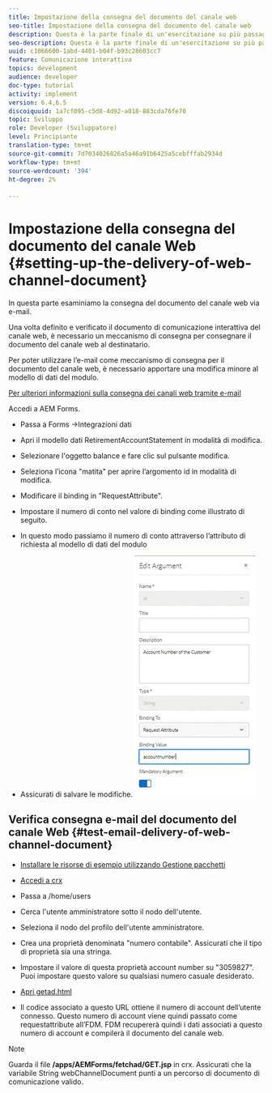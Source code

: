 ```yaml
---
title: Impostazione della consegna del documento del canale web
seo-title: Impostazione della consegna del documento del canale web
description: Questa è la parte finale di un'esercitazione su più passaggi per la creazione del primo documento di comunicazione interattiva. In questa parte esaminiamo la consegna del documento del canale web via e-mail.
seo-description: Questa è la parte finale di un'esercitazione su più passaggi per la creazione del primo documento di comunicazione interattiva. In questa parte esaminiamo la consegna del documento del canale web via e-mail.
uuid: c1066600-1abd-4401-b04f-b93c28603cc7
feature: Comunicazione interattiva
topics: development
audience: developer
doc-type: tutorial
activity: implement
version: 6.4,6.5
discoiquuid: 1a7cf095-c5d8-4d92-a018-883cda76fe70
topic: Sviluppo
role: Developer (Sviluppatore)
level: Principiante
translation-type: tm+mt
source-git-commit: 7d7034026826a5a46a91b6425a5cebfffab2934d
workflow-type: tm+mt
source-wordcount: '394'
ht-degree: 2%

---
```



# Impostazione della consegna del documento del canale Web {#setting-up-the-delivery-of-web-channel-document}


In questa parte esaminiamo la consegna del documento del canale web via e-mail.

Una volta definito e verificato il documento di comunicazione interattiva del canale web, è necessario un meccanismo di consegna per consegnare il documento del canale web al destinatario.

Per poter utilizzare l’e-mail come meccanismo di consegna per il documento del canale web, è necessario apportare una modifica minore al modello di dati del modulo.

[Per ulteriori informazioni sulla consegna dei canali web tramite e-mail](/help/forms/interactive-communications/delivery-of-web-channel-document-tutorial-use.md)

Accedi a AEM Forms.

* Passa a Forms ->Integrazioni dati

* Apri il modello dati RetirementAccountStatement in modalità di modifica.

* Selezionare l&#39;oggetto balance e fare clic sul pulsante modifica.

* Seleziona l’icona &quot;matita&quot; per aprire l’argomento id in modalità di modifica.

* Modificare il binding in &quot;RequestAttribute&quot;.

* Impostare il numero di conto nel valore di binding come illustrato di seguito.

* In questo modo passiamo il numero di conto attraverso l’attributo di richiesta al modello di dati del modulo

* Assicurati di salvare le modifiche.
   ![fdm](assets/requestattribute.gif)

## Verifica consegna e-mail del documento del canale Web {#test-email-delivery-of-web-channel-document}

* [Installare le risorse di esempio utilizzando Gestione pacchetti](assets/webchanneldelivery.zip)
* [Accedi a crx](http://localhost:4502/crx/de/index.jsp#)

* Passa a /home/users

* Cerca l&#39;utente amministratore sotto il nodo dell&#39;utente.

* Seleziona il nodo del profilo dell&#39;utente amministratore.

* Crea una proprietà denominata &quot;numero contabile&quot;. Assicurati che il tipo di proprietà sia una stringa.

* Impostare il valore di questa proprietà account number su &quot;3059827&quot;. Puoi impostare questo valore su qualsiasi numero casuale desiderato.

* [Apri getad.html](http://localhost:4502/content/getad.html)

* Il codice associato a questo URL ottiene il numero di account dell’utente connesso. Questo numero di account viene quindi passato come requestattribute all’FDM. FDM recupererà quindi i dati associati a questo numero di account e compilerà il documento del canale web.

>[!NOTE]
>
>Guarda il file **/apps/AEMForms/fetchad/GET.jsp** in crx. Assicurati che la variabile String webChannelDocument punti a un percorso di documento di comunicazione valido.

